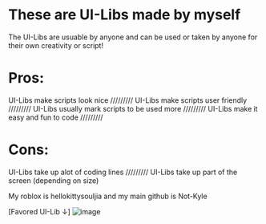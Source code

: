 # These are UI-Libs made by myself
The UI-Libs are usuable by anyone and can be used or taken by anyone for their own creativity or script!

# Pros:
UI-Libs make scripts look nice /////////
UI-Libs make scripts user friendly /////////
UI-Libs usually mark scripts to be used more /////////
UI-Libs make it easy and fun to code /////////
# Cons:
UI-Libs take up alot of coding lines /////////
UI-Libs take up part of the screen (depending on size)

My roblox is hellokittysouljia and my main github is Not-Kyle

[Favored UI-Lib ↓]
![image](https://cdn.discordapp.com/attachments/1139122187442323500/1212976690892898324/image.png?ex=65f3cb93&is=65e15693&hm=222dc90b7c533ee8f56937f2d5f1a9c56edea6f18bf84db3ac535550436044f5&)
